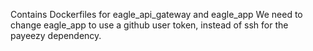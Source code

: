 Contains Dockerfiles for eagle_api_gateway and eagle_app
We need to change eagle_app to use a github user token, instead of ssh for the payeezy dependency.